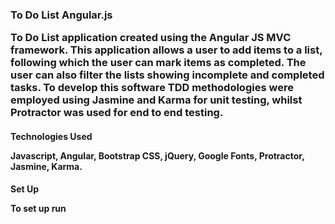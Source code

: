 <h3>To Do List Angular.js

<p> To Do List application created using the Angular JS MVC framework. This application allows a user to add items to a list, following which
the user can mark items as completed. The user can also filter the lists showing incomplete and completed tasks. To develop this
software TDD methodologies were employed using Jasmine and Karma for unit testing, whilst Protractor was used for end to end testing.

<h4> Technologies Used
<p> Javascript, Angular, Bootstrap CSS, jQuery, Google Fonts, Protractor, Jasmine, Karma.

<h4>Set Up
<p>To set up run

